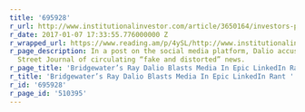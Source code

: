```yaml
---
title: '695928'
r_url: http://www.institutionalinvestor.com/article/3650164/investors-pensions/bridgewaters-ray-dalio-blasts-media-in-epic-linkedin-rant.html
r_date: 2017-01-07 17:33:55.776000000 Z
r_wrapped_url: https://www.reading.am/p/4ySL/http://www.institutionalinvestor.com/article/3650164/investors-pensions/bridgewaters-ray-dalio-blasts-media-in-epic-linkedin-rant.html
r_page_description: In a post on the social media platform, Dalio accused the Wall
  Street Journal of circulating “fake and distorted” news.
r_page_title: 'Bridgewater’s Ray Dalio Blasts Media In Epic LinkedIn Rant '
r_title: 'Bridgewater’s Ray Dalio Blasts Media In Epic LinkedIn Rant '
r_id: '695928'
r_page_id: '510395'
---
```


